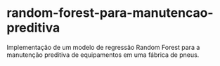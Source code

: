 # random-forest-para-manutencao-preditiva
Implementação de um modelo de regressão Random Forest para a manutenção preditiva de equipamentos em uma fábrica de pneus.
